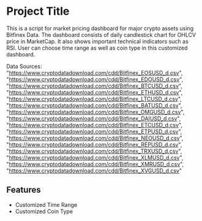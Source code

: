 
# Project Title
This is a script for market pricing dashboard for major crypto assets using Bitfinex Data. The dashboard consists of daily candlestick chart for OHLCV price in MarketCap. It also shows important technical indicators such as RSI. User can choose time range as well as coin type in this customized dashboard.

Data Sources: 
"https://www.cryptodatadownload.com/cdd/Bitfinex_EOSUSD_d.csv", 
"https://www.cryptodatadownload.com/cdd/Bitfinex_EDOUSD_d.csv",
"https://www.cryptodatadownload.com/cdd/Bitfinex_BTCUSD_d.csv",
"https://www.cryptodatadownload.com/cdd/Bitfinex_ETHUSD_d.csv",
"https://www.cryptodatadownload.com/cdd/Bitfinex_LTCUSD_d.csv",
"https://www.cryptodatadownload.com/cdd/Bitfinex_BATUSD_d.csv",
"https://www.cryptodatadownload.com/cdd/Bitfinex_OMGUSD_d.csv",
"https://www.cryptodatadownload.com/cdd/Bitfinex_DAIUSD_d.csv",
"https://www.cryptodatadownload.com/cdd/Bitfinex_ETCUSD_d.csv",
"https://www.cryptodatadownload.com/cdd/Bitfinex_ETPUSD_d.csv",
"https://www.cryptodatadownload.com/cdd/Bitfinex_NEOUSD_d.csv",
"https://www.cryptodatadownload.com/cdd/Bitfinex_REPUSD_d.csv",
"https://www.cryptodatadownload.com/cdd/Bitfinex_TRXUSD_d.csv",
"https://www.cryptodatadownload.com/cdd/Bitfinex_XLMUSD_d.csv",
"https://www.cryptodatadownload.com/cdd/Bitfinex_XMRUSD_d.csv",
"https://www.cryptodatadownload.com/cdd/Bitfinex_XVGUSD_d.csv"


## Features

- Customized Time Range
- Customized Coin Type

